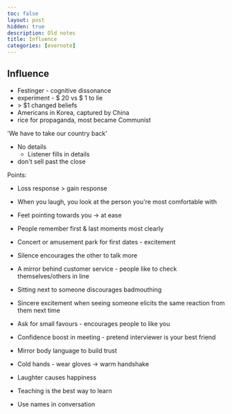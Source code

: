 ```yaml
---
toc: false
layout: post
hidden: true
description: Old notes
title: Influence
categories: [evernote]
---
```


## Influence

- Festinger - cognitive dissonance
- experiment - $ 20 vs $ 1 to lie
- \> \$1 changed beliefs
- Americans in Korea, captured by China
- rice for propaganda, most became Communist


'We have to take our country back'
- No details
  - Listener fills in details
- don't sell past the close

Points:

- Loss response \> gain response

- When you laugh, you look at the person you're most comfortable with
- Feet pointing towards you -> at ease
- People remember first & last moments most clearly
- Concert or amusement park for first dates - excitement
- Silence encourages the other to talk more
- A mirror behind customer service - people like to check themselves/others in line
- Sitting next to someone discourages badmouthing
- Sincere excitement when seeing someone elicits the same reaction from them next time
- Ask for small favours - encourages people to like you
- Confidence boost in meeting - pretend interviewer is your best friend
- Mirror body language to build trust
- Cold hands - wear gloves -> warm handshake
- Laughter causes happiness
- Teaching is the best way to learn
- Use names in conversation
